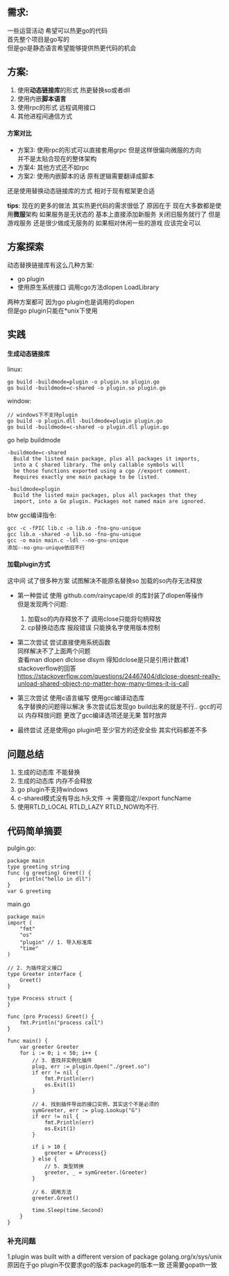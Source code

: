 ## 需求:
一些运营活动 希望可以热更go的代码  
首先整个项目是go写的   
但是go是静态语言希望能够提供热更代码的机会  

## 方案:
1. 使用**动态链接库**的形式 热更替换so或者dll
2. 使用内嵌**脚本语言**
3. 使用rpc的形式 远程调用接口
4. 其他进程间通信方式

#### 方案对比
- 方案3: 使用rpc的形式可以直接套用grpc 但是这样很偏向微服的方向  
并不是太贴合现在的整体架构
- 方案4: 其他方式还不如rpc
- 方案2: 使用内嵌脚本的话 原有逻辑需要翻译成脚本  

还是使用替换动态链接库的方式 相对于现有框架更合适

**tips**: 现在的更多的做法 其实热更代码的需求很低了 
原因在于 现在大多数都是使用**微服**架构 如果服务是无状态的 基本上直接添加新服务 关闭旧服务就行了
但是游戏服务 还是很少做成无服务的 如果相对休闲一些的游戏 应该完全可以

## 方案探索
动态替换链接库有这么几种方案:
- go plugin
- 使用原生系统接口 调用cgo方法dlopen LoadLibrary

两种方案都可 因为go plugin也是调用的dlopen  
但是go plugin只能在*unix下使用

## 实践
#### 生成动态链接库
linux:
```
go build -buildmode=plugin -o plugin.so plugin.go
go build -buildmode=c-shared -o plugin.so plugin.go
```
window:
```
// windows下不支持plugin
go build -o plugin.dll -buildmode=plugin plugin.go
go build -buildmode=c-shared -o plugin.dll plugin.go
```
go help buildmode
```
-buildmode=c-shared
  Build the listed main package, plus all packages it imports,
  into a C shared library. The only callable symbols will
  be those functions exported using a cgo //export comment.
  Requires exactly one main package to be listed.

-buildmode=plugin
  Build the listed main packages, plus all packages that they
  import, into a Go plugin. Packages not named main are ignored.
```

btw gcc编译指令:
```
gcc -c -fPIC lib.c -o lib.o -fno-gnu-unique
gcc lib.o -shared -o lib.so -fno-gnu-unique
gcc -o main main.c -ldl --no-gnu-unique
添加--no-gnu-unique依旧不行
```

#### 加载plugin方式
这中间 试了很多种方案 试图解决不能原名替换so 加载的so内存无法释放
- 第一种尝试 使用 github.com/rainycape/dl 的库封装了dlopen等操作  
  但是发现两个问题:  
  1. 加载so的内存释放不了 调用close只能将句柄释放
  2. cp替换动态库 报段错误 只能换名字使用版本控制

- 第二次尝试 尝试直接使用系统函数  
  同样解决不了上面两个问题  
  查看man dlopen dlclose dlsym 得知dclose是只是引用计数减1  
  stackoverflow的回答 https://stackoverflow.com/questions/24467404/dlclose-doesnt-really-unload-shared-object-no-matter-how-many-times-it-is-call

- 第三次尝试 使用c语言编写 使用gcc编译动态库  
  名字替换的问题得以解决  多次尝试后发现go build出来的就是不行.. gcc的可以
  内存释放问题 更改了gcc编译选项还是无果 暂时放弃
- 最终尝试 还是使用go plugin吧 至少官方的还安全些 其实代码都差不多
  
## 问题总结
1. 生成的动态库 不能替换
2. 生成的动态库 内存不会释放
3. go plugin不支持windows
4. c-shared模式没有导出.h头文件 -> 需要指定//export funcName
5. 使用RTLD_LOCAL RTLD_LAZY RTLD_NOW均不行.

## 代码简单摘要
pulgin.go:
```
package main
type greeting string
func (g greeting) Greet() {
	println("hello in dll")
}
var G greeting
```

main.go
```
package main
import (
	"fmt"
	"os"
	"plugin" // 1. 导入标准库
	"time"
)

// 2. 为插件定义接口
type Greeter interface {
	Greet()
}

type Process struct {
}

func (pro Process) Greet() {
	fmt.Println("process call")
}

func main() {
	var greeter Greeter
	for i := 0; i < 50; i++ {
		// 3. 查找并实例化插件
		plug, err := plugin.Open("./greet.so")
		if err != nil {
			fmt.Println(err)
			os.Exit(1)
		}

		// 4. 找到插件导出的接口实例，其实这个不是必须的
		symGreeter, err := plug.Lookup("G")
		if err != nil {
			fmt.Println(err)
			os.Exit(1)
		}

		if i > 10 {
			greeter = &Process{}
		} else {
			// 5. 类型转换
			greeter, _ = symGreeter.(Greeter)
		}

		// 6. 调用方法
		greeter.Greet()

		time.Sleep(time.Second)
	}
}
```

### 补充问题
1.plugin was built with a different version of package golang.org/x/sys/unix  
  原因在于go plugin不仅要求go的版本 package的版本一致 还需要gopath一致 

